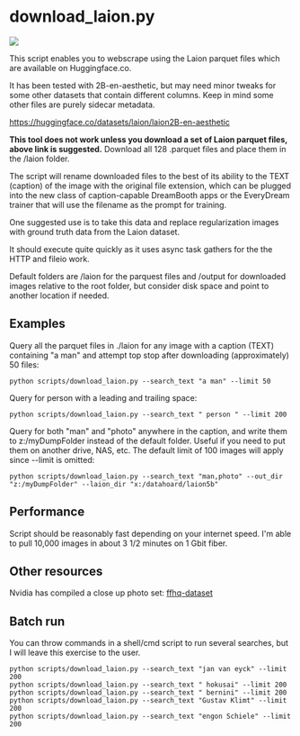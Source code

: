 # download_laion.py

![](../demo/demo03.png)

This script enables you to webscrape using the Laion parquet files which are available on Huggingface.co. 

It has been tested with 2B-en-aesthetic, but may need minor tweaks for some other datasets that contain different columns.  Keep in mind some other files are purely sidecar metadata.

https://huggingface.co/datasets/laion/laion2B-en-aesthetic

**This tool does not work unless you download a set of Laion parquet files, above link is suggested.** Download all 128 .parquet files and place them in the /laion folder.

The script will rename downloaded files to the best of its ability to the TEXT (caption) of the image with the original file extension, which can be plugged into the new class of caption-capable DreamBooth apps or the EveryDream trainer that will use the filename as the prompt for training.  

One suggested use is to take this data and replace regularization images with ground truth data from the Laion dataset.

It should execute quite quickly as it uses async task gathers for the the HTTP and fileio work. 

Default folders are /laion for the parquest files and /output for downloaded images relative to the root folder, but consider disk space and point to another location if needed.

## Examples

Query all the parquet files in ./laion for any image with a caption (TEXT) containing "a man" and attempt top stop after downloading (approximately) 50 files:

    python scripts/download_laion.py --search_text "a man" --limit 50

Query for person with a leading and trailing space:

    python scripts/download_laion.py --search_text " person " --limit 200

Query for both "man" and "photo" anywhere in the caption, and write them to z:/myDumpFolder instead of the default folder.  Useful if you need to put them on another drive, NAS, etc.  The default limit of 100 images will apply since --limit is omitted:

    python scripts/download_laion.py --search_text "man,photo" --out_dir "z:/myDumpFolder" --laion_dir "x:/datahoard/laion5b"

## Performance

Script should be reasonably fast depending on your internet speed.  I'm able to pull 10,000 images in about 3 1/2 minutes on 1 Gbit fiber.  

## Other resources

Nvidia has compiled a close up photo set: [ffhq-dataset](https://github.com/NVlabs/ffhq-dataset)

## Batch run

You can throw commands in a shell/cmd script to run several searches, but I will leave this exercise to the user.

    python scripts/download_laion.py --search_text "jan van eyck" --limit 200
    python scripts/download_laion.py --search_text " hokusai" --limit 200
    python scripts/download_laion.py --search_text " bernini" --limit 200
    python scripts/download_laion.py --search_text "Gustav Klimt" --limit 200
    python scripts/download_laion.py --search_text "engon Schiele" --limit 200
